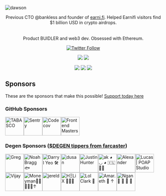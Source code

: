 ![dawson](https://user-images.githubusercontent.com/3408480/145767802-2eb8e5b4-e364-441e-9bc1-aa254f872c34.png)

<p align="center">
  Previous CTO @bankless and founder of <a href="https://earni.fi">earni.fi</a>. Helped Earnifi visitors find $1 billion USD in crypto airdrops.<br/><br/><br/>Product BUIDLER and web3 dev. Obsessed with Ethereum.
</p>
<p align="center">
  <a href="https://twitter.com/dawsonbotsford" target="_blank">
  <img alt="Twitter Follow" src="https://img.shields.io/twitter/follow/dawsonbotsford?style=social">
  </a>
  <br/>

  <p align="center">
    <img src="https://img.shields.io/badge/TypeScript-007ACC?style=for-the-badge&logo=typescript&logoColor=white" />
    <img src="https://img.shields.io/badge/JavaScript-F7DF1E?style=for-the-badge&logo=javascript&logoColor=black" />
</p>

<p align="center">
    <img src="https://img.shields.io/badge/React-20232A?style=for-the-badge&logo=react&logoColor=61DAFB" />
    <img src="https://img.shields.io/badge/Node.js-43853D?style=for-the-badge&logo=node.js&logoColor=white" />
    <img src="https://img.shields.io/badge/ETH-e6e6e6?style=for-the-badge&logo=ethereum&logoColor=black" />
</p>
</p>

## Sponsors

These are the sponsors that make this possible! [Support today here](https://github.com/sponsors/dawsbot)

### GitHub Sponsors

<!-- sponsors --><a href="https://github.com/TABASCOatw"><img src="https://github.com/TABASCOatw.png" width="60px" alt="TABASCO" /></a><a href="https://github.com/getsentry"><img src="https://github.com/getsentry.png" width="60px" alt="Sentry" /></a><a href="https://github.com/codecov"><img src="https://github.com/codecov.png" width="60px" alt="Codecov" /></a><a href="https://github.com/FrontendMasters"><img src="https://github.com/FrontendMasters.png" width="60px" alt="Frontend Masters" /></a><!-- sponsors -->

### Degen Sponsors ([$DEGEN tippers from farcaster](https://warpcast.com/daws))

<!-- replace-degen-sponsors -->
<a href="https://warpcast.com/greg"><img src="https://i.seadn.io/gae/YsASemS2qwPJK2yI9fmN8HX1-DeIDy9EQxX4KsRk9rkniwn9A7xUyMu_vKR75Oxrs8QAKfIjqdmf6Aw9A9fsehJHWSz2LiNpnV_TPQ?w=500&auto=format" width="60px" alt="Greg" /></a><a href="https://warpcast.com/nbragg"><img src="https://i.imgur.com/BacP8dn.jpg" width="60px" alt="Noah Bragg 🐟" /></a><a href="https://warpcast.com/darrylyeo"><img src="https://i.imgur.com/cso0QgT.png" width="60px" alt="Darryl Yeo 🛠️" /></a><a href="https://warpcast.com/ds8"><img src="https://i.imgur.com/pK5BjjD.jpg" width="60px" alt="dusan" /></a><a href="https://warpcast.com/polluterofminds"><img src="https://i.seadn.io/gae/lhGgt7yK1JiBVYz_HBxcAmYLRtP03aw5xKX4FgmFT9Ai7kLD5egzlLvb0lkuRNl28shtjr07DC8IHzLUkTqlWUMndUzC9R5_MSxH3g?w=500&auto=format" width="60px" alt="Justin Hunter" /></a><a href="https://warpcast.com/alexk"><img src="https://ipfs.decentralized-content.com/ipfs/bafybeibx3szcc7tibbpqdkwcfktkx2rvmurvsbj422guyudi5hp5h5wafa" width="60px" alt="ak ◕ ◡ ◕ 🇮🇱🎩🍖" /></a><a href="https://warpcast.com/gilbster"><img src="https://i.imgur.com/K0eyVAu.gif" width="60px" alt="Alexander" /></a><a href="https://warpcast.com/gabo"><img src="https://supercast.mypinata.cloud/ipfs/QmQifwMaWueQcg9oLu74EJoDHJ3PifCjUuKydF82rH3RWd?filename=Lucas-Verra-GIF_2.gif" width="60px" alt="Lucas | POAP Studio" /></a><a href="https://warpcast.com/vijay"><img src="https://i.imgur.com/EetFrhB.jpg" width="60px" alt="Vijay" /></a><a href="https://warpcast.com/charliemaster"><img src="https://i.imgur.com/YRGM4fL.jpg" width="60px" alt="Moneyman🎩🔮🍖💵🥃↑" /></a><a href="https://warpcast.com/jereld"><img src="https://i.imgur.com/VbtLWtG.gif" width="60px" alt="jereld" /></a><a href="https://warpcast.com/h3lx.eth"><img src="https://occb0ofnixhvqbrv.public.blob.vercel-storage.com/images/clut88yy104ho14apaq05u9jr.png" width="60px" alt="HΞLiX 🧙‍♂️🎩" /></a><a href="https://warpcast.com/lolclark"><img src="https://i.imgur.com/imQlhPL.gif" width="60px" alt="Lol Clark 🍪" /></a><a href="https://warpcast.com/amar.eth"><img src="https://i.imgur.com/Q30JRYM.gif" width="60px" alt="Amar.eth 🎩 ↑ " /></a><a href="https://warpcast.com/ngan300713"><img src="https://i.imgur.com/2BL3qQX.jpg" width="60px" alt="Ngan 🔮 🎩 🍖 🧀" /></a>
<!-- replace-degen-sponsors -->
